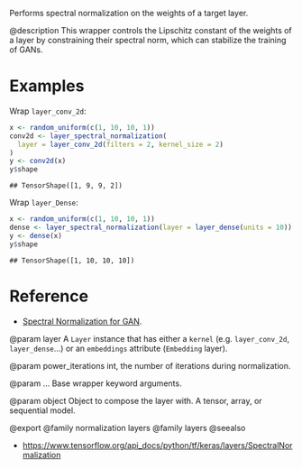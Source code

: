 Performs spectral normalization on the weights of a target layer.

@description
This wrapper controls the Lipschitz constant of the weights of a layer by
constraining their spectral norm, which can stabilize the training of GANs.

# Examples
Wrap `layer_conv_2d`:

```r
x <- random_uniform(c(1, 10, 10, 1))
conv2d <- layer_spectral_normalization(
  layer = layer_conv_2d(filters = 2, kernel_size = 2)
)
y <- conv2d(x)
y$shape
```

```
## TensorShape([1, 9, 9, 2])
```

Wrap `layer_Dense`:

```r
x <- random_uniform(c(1, 10, 10, 1))
dense <- layer_spectral_normalization(layer = layer_dense(units = 10))
y <- dense(x)
y$shape
```

```
## TensorShape([1, 10, 10, 10])
```

# Reference
- [Spectral Normalization for GAN](https://arxiv.org/abs/1802.05957).

@param layer
A `Layer` instance that
has either a `kernel` (e.g. `layer_conv_2d`, `layer_dense`...)
or an `embeddings` attribute (`Embedding` layer).

@param power_iterations
int, the number of iterations during normalization.

@param ...
Base wrapper keyword arguments.

@param object
Object to compose the layer with. A tensor, array, or sequential model.

@export
@family normalization layers
@family layers
@seealso
+ <https://www.tensorflow.org/api_docs/python/tf/keras/layers/SpectralNormalization>

